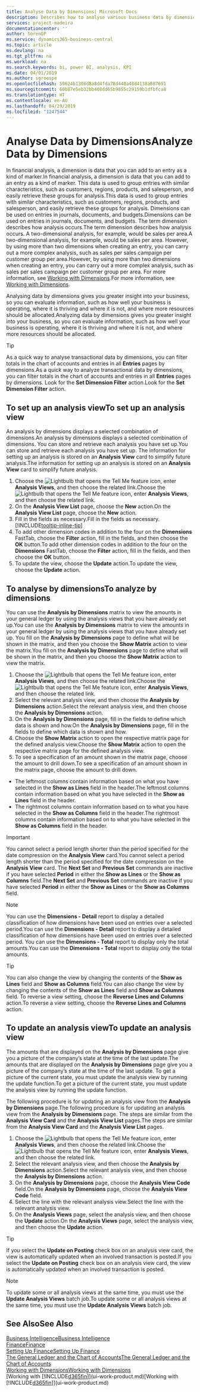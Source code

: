 ```yaml
---
title: Analyse Data by Dimensions| Microsoft Docs
description: Describes how to analyse various business data by dimensions.
services: project-madeira
documentationcenter: ''
author: SorenGP
ms.service: dynamics365-business-central
ms.topic: article
ms.devlang: na
ms.tgt_pltfrm: na
ms.workload: na
ms.search.keywords: bi, power BI, analysis, KPI
ms.date: 04/01/2019
ms.author: sgroespe
ms.openlocfilehash: 59624b1308d8a8d4fda78d440a48d4138a687691
ms.sourcegitcommit: 60b87e5eb32bb408dd65b9855c29159b1dfbfca8
ms.translationtype: HT
ms.contentlocale: en-AU
ms.lasthandoff: 04/29/2019
ms.locfileid: "1247544"
---
```

#  <a name="analyze-data-by-dimensions"></a><span data-ttu-id="94b73-103">Analyse Data by Dimensions</span><span class="sxs-lookup"><span data-stu-id="94b73-103">Analyze Data by Dimensions</span></span>
<span data-ttu-id="94b73-104">In financial analysis, a dimension is data that you can add to an entry as a kind of marker.</span><span class="sxs-lookup"><span data-stu-id="94b73-104">In financial analysis, a dimension is data that you can add to an entry as a kind of marker.</span></span> <span data-ttu-id="94b73-105">This data is used to group entries with similar characteristics, such as customers, regions, products, and salesperson, and easily retrieve these groups for analysis.</span><span class="sxs-lookup"><span data-stu-id="94b73-105">This data is used to group entries with similar characteristics, such as customers, regions, products, and salesperson, and easily retrieve these groups for analysis.</span></span> <span data-ttu-id="94b73-106">Dimensions can be used on entries in journals, documents, and budgets.</span><span class="sxs-lookup"><span data-stu-id="94b73-106">Dimensions can be used on entries in journals, documents, and budgets.</span></span> <span data-ttu-id="94b73-107">The term dimension describes how analysis occurs.</span><span class="sxs-lookup"><span data-stu-id="94b73-107">The term dimension describes how analysis occurs.</span></span> <span data-ttu-id="94b73-108">A two-dimensional analysis, for example, would be sales per area.</span><span class="sxs-lookup"><span data-stu-id="94b73-108">A two-dimensional analysis, for example, would be sales per area.</span></span> <span data-ttu-id="94b73-109">However, by using more than two dimensions when creating an entry, you can carry out a more complex analysis, such as sales per sales campaign per customer group per area.</span><span class="sxs-lookup"><span data-stu-id="94b73-109">However, by using more than two dimensions when creating an entry, you can carry out a more complex analysis, such as sales per sales campaign per customer group per area.</span></span> <span data-ttu-id="94b73-110">For more information, see [Working with Dimensions](finance-dimensions.md).</span><span class="sxs-lookup"><span data-stu-id="94b73-110">For more information, see [Working with Dimensions](finance-dimensions.md).</span></span>

<span data-ttu-id="94b73-111">Analysing data by dimensions gives you greater insight into your business, so you can evaluate information, such as how well your business is operating, where it is thriving and where it is not, and where more resources should be allocated.</span><span class="sxs-lookup"><span data-stu-id="94b73-111">Analyzing data by dimensions gives you greater insight into your business, so you can evaluate information, such as how well your business is operating, where it is thriving and where it is not, and where more resources should be allocated.</span></span>

> [!TIP]
> <span data-ttu-id="94b73-112">As a quick way to analyse transactional data by dimensions, you can filter totals in the chart of accounts and entries in all **Entries** pages by dimensions.</span><span class="sxs-lookup"><span data-stu-id="94b73-112">As a quick way to analyze transactional data by dimensions, you can filter totals in the chart of accounts and entries in all **Entries** pages by dimensions.</span></span> <span data-ttu-id="94b73-113">Look for the **Set Dimension Filter** action.</span><span class="sxs-lookup"><span data-stu-id="94b73-113">Look for the **Set Dimension Filter** action.</span></span>

## <a name="to-set-up-an-analysis-view"></a><span data-ttu-id="94b73-114">To set up an analysis view</span><span class="sxs-lookup"><span data-stu-id="94b73-114">To set up an analysis view</span></span>  
<span data-ttu-id="94b73-115">An analysis by dimensions displays a selected combination of dimensions.</span><span class="sxs-lookup"><span data-stu-id="94b73-115">An analysis by dimensions displays a selected combination of dimensions.</span></span> <span data-ttu-id="94b73-116">You can store and retrieve each analysis you have set up.</span><span class="sxs-lookup"><span data-stu-id="94b73-116">You can store and retrieve each analysis you have set up.</span></span> <span data-ttu-id="94b73-117">The information for setting up an analysis is stored on an **Analysis View** card to simplify future analysis.</span><span class="sxs-lookup"><span data-stu-id="94b73-117">The information for setting up an analysis is stored on an **Analysis View** card to simplify future analysis.</span></span>  

1. <span data-ttu-id="94b73-118">Choose the ![Lightbulb that opens the Tell Me feature](media/ui-search/search_small.png "Tell me what you want to do") icon, enter **Analysis Views**, and then choose the related link.</span><span class="sxs-lookup"><span data-stu-id="94b73-118">Choose the ![Lightbulb that opens the Tell Me feature](media/ui-search/search_small.png "Tell me what you want to do") icon, enter **Analysis Views**, and then choose the related link.</span></span>  
2. <span data-ttu-id="94b73-119">On the **Analysis View List** page, choose the **New** action.</span><span class="sxs-lookup"><span data-stu-id="94b73-119">On the **Analysis View List** page, choose the **New** action.</span></span>
3. <span data-ttu-id="94b73-120">Fill in the fields as necessary.</span><span class="sxs-lookup"><span data-stu-id="94b73-120">Fill in the fields as necessary.</span></span> [!INCLUDE[tooltip-inline-tip](includes/tooltip-inline-tip_md.md)]
4. <span data-ttu-id="94b73-121">To add other dimension codes in addition to the four on the **Dimensions** FastTab, choose the **Filter** action, fill in the fields, and then choose the **OK** button.</span><span class="sxs-lookup"><span data-stu-id="94b73-121">To add other dimension codes in addition to the four on the **Dimensions** FastTab, choose the **Filter** action, fill in the fields, and then choose the **OK** button.</span></span>  
5. <span data-ttu-id="94b73-122">To update the view, choose the **Update** action.</span><span class="sxs-lookup"><span data-stu-id="94b73-122">To update the view, choose the **Update** action.</span></span>

## <a name="to-analyze-by-dimensions"></a><span data-ttu-id="94b73-123">To analyse by dimensions</span><span class="sxs-lookup"><span data-stu-id="94b73-123">To analyze by dimensions</span></span>
<span data-ttu-id="94b73-124">You can use the **Analysis by Dimensions** matrix to view the amounts in your general ledger by using the analysis views that you have already set up.</span><span class="sxs-lookup"><span data-stu-id="94b73-124">You can use the **Analysis by Dimensions** matrix to view the amounts in your general ledger by using the analysis views that you have already set up.</span></span> <span data-ttu-id="94b73-125">You fill on the **Analysis by Dimensions** page to define what will be shown in the matrix, and then you choose the **Show Matrix** action to view the matrix.</span><span class="sxs-lookup"><span data-stu-id="94b73-125">You fill on the **Analysis by Dimensions** page to define what will be shown in the matrix, and then you choose the **Show Matrix** action to view the matrix.</span></span>  

1. <span data-ttu-id="94b73-126">Choose the ![Lightbulb that opens the Tell Me feature](media/ui-search/search_small.png "Tell me what you want to do") icon, enter **Analysis Views**, and then choose the related link.</span><span class="sxs-lookup"><span data-stu-id="94b73-126">Choose the ![Lightbulb that opens the Tell Me feature](media/ui-search/search_small.png "Tell me what you want to do") icon, enter **Analysis Views**, and then choose the related link.</span></span>  
2. <span data-ttu-id="94b73-127">Select the relevant analysis view,  and then choose the **Analysis by Dimensions** action.</span><span class="sxs-lookup"><span data-stu-id="94b73-127">Select the relevant analysis view,  and then choose the **Analysis by Dimensions** action.</span></span>
3. <span data-ttu-id="94b73-128">On the **Analysis by Dimensions** page, fill in the fields to define which data is shown and how.</span><span class="sxs-lookup"><span data-stu-id="94b73-128">On the **Analysis by Dimensions** page, fill in the fields to define which data is shown and how.</span></span>
4. <span data-ttu-id="94b73-129">Choose the **Show Matrix** action to open the respective matrix page for the defined analysis view.</span><span class="sxs-lookup"><span data-stu-id="94b73-129">Choose the **Show Matrix** action to open the respective matrix page for the defined analysis view.</span></span>
5. <span data-ttu-id="94b73-130">To see a specification of an amount shown in the matrix page, choose the amount to drill down.</span><span class="sxs-lookup"><span data-stu-id="94b73-130">To see a specification of an amount shown in the matrix page, choose the amount to drill down.</span></span>  

- <span data-ttu-id="94b73-131">The leftmost columns contain information based on what you have selected in the **Show as Lines** field in the header.</span><span class="sxs-lookup"><span data-stu-id="94b73-131">The leftmost columns contain information based on what you have selected in the **Show as Lines** field in the header.</span></span>  
- <span data-ttu-id="94b73-132">The rightmost columns contain information based on to what you have selected in the **Show as Columns** field in the header.</span><span class="sxs-lookup"><span data-stu-id="94b73-132">The rightmost columns contain information based on to what you have selected in the **Show as Columns** field in the header.</span></span>

> [!IMPORTANT]  
>   <span data-ttu-id="94b73-133">You cannot select a period length shorter than the period specified for the date compression on the **Analysis View** card.</span><span class="sxs-lookup"><span data-stu-id="94b73-133">You cannot select a period length shorter than the period specified for the date compression on the **Analysis View** card.</span></span> <span data-ttu-id="94b73-134">The **Next Set** and **Previous Set** commands are inactive if you have selected **Period** in either the **Show as Lines** or the **Show as Columns** field.</span><span class="sxs-lookup"><span data-stu-id="94b73-134">The **Next Set** and **Previous Set** commands are inactive if you have selected **Period** in either the **Show as Lines** or the **Show as Columns** field.</span></span>  

> [!NOTE]  
>   <span data-ttu-id="94b73-135">You can use the **Dimensions - Detail** report to display a detailed classification of how dimensions have been used on entries over a selected period.</span><span class="sxs-lookup"><span data-stu-id="94b73-135">You can use the **Dimensions - Detail** report to display a detailed classification of how dimensions have been used on entries over a selected period.</span></span> <span data-ttu-id="94b73-136">You can use the **Dimensions - Total** report to display only the total amounts.</span><span class="sxs-lookup"><span data-stu-id="94b73-136">You can use the **Dimensions - Total** report to display only the total amounts.</span></span>  

> [!TIP]  
>   <span data-ttu-id="94b73-137">You can also change the view by changing the contents of the **Show as Lines** field and **Show as Columns** field.</span><span class="sxs-lookup"><span data-stu-id="94b73-137">You can also change the view by changing the contents of the **Show as Lines** field and **Show as Columns** field.</span></span> <span data-ttu-id="94b73-138">To reverse a view setting, choose the **Reverse Lines and Columns** action.</span><span class="sxs-lookup"><span data-stu-id="94b73-138">To reverse a view setting, choose the **Reverse Lines and Columns** action.</span></span>

## <a name="to-update-an-analysis-view"></a><span data-ttu-id="94b73-139">To update an analysis view</span><span class="sxs-lookup"><span data-stu-id="94b73-139">To update an analysis view</span></span>  
<span data-ttu-id="94b73-140">The amounts that are displayed on the **Analysis by Dimensions** page give you a picture of the company’s state at the time of the last update.</span><span class="sxs-lookup"><span data-stu-id="94b73-140">The amounts that are displayed on the **Analysis by Dimensions** page give you a picture of the company’s state at the time of the last update.</span></span> <span data-ttu-id="94b73-141">To get a picture of the current state, you must update the analysis view by running the update function.</span><span class="sxs-lookup"><span data-stu-id="94b73-141">To get a picture of the current state, you must update the analysis view by running the update function.</span></span>

<span data-ttu-id="94b73-142">The following procedure is for updating an analysis view from the **Analysis by Dimensions** page.</span><span class="sxs-lookup"><span data-stu-id="94b73-142">The following procedure is for updating an analysis view from the **Analysis by Dimensions** page.</span></span> <span data-ttu-id="94b73-143">The steps are similar from the **Analysis View Card** and the **Analysis View List** pages.</span><span class="sxs-lookup"><span data-stu-id="94b73-143">The steps are similar from the **Analysis View Card** and the **Analysis View List** pages.</span></span>  

1. <span data-ttu-id="94b73-144">Choose the ![Lightbulb that opens the Tell Me feature](media/ui-search/search_small.png "Tell me what you want to do") icon, enter **Analysis Views**, and then choose the related link.</span><span class="sxs-lookup"><span data-stu-id="94b73-144">Choose the ![Lightbulb that opens the Tell Me feature](media/ui-search/search_small.png "Tell me what you want to do") icon, enter **Analysis Views**, and then choose the related link.</span></span>
2. <span data-ttu-id="94b73-145">Select the relevant analysis view,  and then choose the **Analysis by Dimensions** action.</span><span class="sxs-lookup"><span data-stu-id="94b73-145">Select the relevant analysis view,  and then choose the **Analysis by Dimensions** action.</span></span>
2. <span data-ttu-id="94b73-146">On the **Analysis by Dimensions** page, choose the **Analysis View Code** field.</span><span class="sxs-lookup"><span data-stu-id="94b73-146">On the **Analysis by Dimensions** page, choose the **Analysis View Code** field.</span></span>  
3. <span data-ttu-id="94b73-147">Select the line with the relevant analysis view.</span><span class="sxs-lookup"><span data-stu-id="94b73-147">Select the line with the relevant analysis view.</span></span>  
4. <span data-ttu-id="94b73-148">On the **Analysis Views** page, select the analysis view, and then choose the **Update** action.</span><span class="sxs-lookup"><span data-stu-id="94b73-148">On the **Analysis Views** page, select the analysis view, and then choose the **Update** action.</span></span>  

> [!TIP]  
>   <span data-ttu-id="94b73-149">If you select the **Update on Posting** check box on an analysis view card, the view is automatically updated when an involved transaction is posted.</span><span class="sxs-lookup"><span data-stu-id="94b73-149">If you select the **Update on Posting** check box on an analysis view card, the view is automatically updated when an involved transaction is posted.</span></span>

> [!NOTE]  
>   <span data-ttu-id="94b73-150">To update some or all analysis views at the same time, you must use the **Update Analysis Views** batch job.</span><span class="sxs-lookup"><span data-stu-id="94b73-150">To update some or all analysis views at the same time, you must use the **Update Analysis Views** batch job.</span></span>  

## <a name="see-also"></a><span data-ttu-id="94b73-151">See Also</span><span class="sxs-lookup"><span data-stu-id="94b73-151">See Also</span></span>
[<span data-ttu-id="94b73-152">Business Intelligence</span><span class="sxs-lookup"><span data-stu-id="94b73-152">Business Intelligence</span></span>](bi.md)  
[<span data-ttu-id="94b73-153">Finance</span><span class="sxs-lookup"><span data-stu-id="94b73-153">Finance</span></span>](finance.md)  
[<span data-ttu-id="94b73-154">Setting Up Finance</span><span class="sxs-lookup"><span data-stu-id="94b73-154">Setting Up Finance</span></span>](finance-setup-finance.md)  
[<span data-ttu-id="94b73-155">The General Ledger and the Chart of Accounts</span><span class="sxs-lookup"><span data-stu-id="94b73-155">The General Ledger and the Chart of Accounts</span></span>](finance-general-ledger.md)  
[<span data-ttu-id="94b73-156">Working with Dimensions</span><span class="sxs-lookup"><span data-stu-id="94b73-156">Working with Dimensions</span></span>](finance-dimensions.md)  
<span data-ttu-id="94b73-157">[Working with [!INCLUDE[d365fin](includes/d365fin_md.md)]](ui-work-product.md)</span><span class="sxs-lookup"><span data-stu-id="94b73-157">[Working with [!INCLUDE[d365fin](includes/d365fin_md.md)]](ui-work-product.md)</span></span>  
